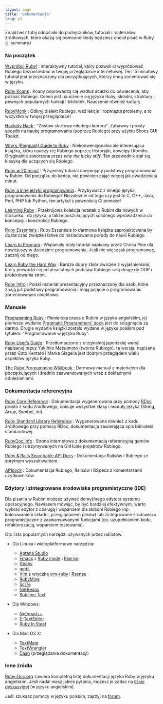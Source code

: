 ```yaml
---
layout: page
title: "Dokumentacja"
lang: pl
---
```


Znajdziesz tutaj odnośniki do podręczników, tutoriali i materiałów
źródłowych, które okażą się pomocne kiedy będziesz chciał pisać w Ruby.
{: .summary}

### Na początek

[Wypróbuj Ruby!][1]
: Interaktywny tutorial, który pozwoli ci wypróbować Rubiego bezpośrednio
  w twojej przeglądarce internetowej. Ten 15 minutowy tutorial jest
  przeznaczony dla początkujących, którzy chcą zorientować się w języku.

[Ruby Koans][2]
: Koany poprowadzą cię wzdłuż ścieżki do oświecenia, aby poznać Rubiego.
  Celem jest nauczenie się języka Ruby, składni, struktury i
   pewnych popularnych funkcji i bibliotek. Nauczenie również kultury.

[RubyMonk][3]
: Odkryj dialekt Rubiego, weź lekcje i rozwiązuj problemy, a to wszystko
  w twojej przeglądarce!

[Hackety Hack][4]
: <q cite="http://www.hackety.com/">Zestaw startowy młodego kodera</q>.
  Zabawny i prosty sposób na naukę programowania (poprzez Rubiego) przy
  użyciu Shoes GUI Toolkit.

[Why’s (Poignant) Guide to Ruby][5]
: Niekonwencjonalna ale interesująca książka, która nauczy cię Rubiego
  poprzez historyjki, dowcipy i komiks. Oryginalnie stworzona przez
  *why the lucky stiff*. Ten przewodnik stał się klasyką dla uczących się
  Rubiego.

[Ruby w 20 minut](/pl/documentation/quickstart/)
: Przyjemny tutorial obejmujący podstawy programowania w Rubim. Od
  początku do końca, nie powinien zająć więcej jak dwadzieścia minut.

[Ruby a inne języki programowania](/pl/documentation/ruby-from-other-languages/)
: Przybywasz z innego języka programowania do Rubiego? Niezależnie
  od tego czy jest to C, C++, Java, Perl, PHP lub Python, ten artykuł z
  pewnością Ci pomoże!

[Learning Ruby][6]
: Przekrojowa kolekcja notatek o Rubim dla nowych w stosunku
  do języka, a także poszukujących solidnego wprowadzenia do koncepcji
  i konstrukcji Rubiego.

[Ruby Essentials][7]
: Ruby Essentials to darmowa książka zaprojektowana by dostarczać
  zwięzłe i łatwe do naśladowania porady do nauki Rubiego.

[Learn to Program][8]
: Wspaniały mały tutorial napisany przez Chrisa Pine dla nowicjuszy w
  dziedzinie programowania. Jeśli nie wiesz jak programować, zacznij od
  niego.

[Learn Ruby the Hard Way][38]
: Bardzo dobry zbiór ćwiczeń z wyjaśnieniami, który prowadzi cię od
  absolutnych podstaw Rubiego całą drogę do OOP i projektowania stron.

[Ruby Intro][pl-1]
: Polski materiał prezentacyjny przeznaczony dla osób, które znają już
  podstawy programowania i mają pojęcie o programowaniu zorientowanym
  obiektowo.

### Manuale

[Programming Ruby][9]
: Pionierska praca o Rubim w języku angielskim, jej pierwsze wydanie
  [Pragmatic Programmers’ book][10] jest do ściągnięcia za darmo. Drugie
  wydanie książki zostało wydane w języku polskim pod tytułem:
  "Programowanie w języku Ruby".

[Ruby User’s Guide][11]
: Przetłumaczone z orzginalnej japońskiej wersji napisanej przez Yukihiro
  Matsumoto (twórca Rubiego), ta wersja, napisana przez Goto Kentaro i
  Marka Slagella jest dobrym przeglądem wielu aspektów języka Ruby.

[The Ruby Programming Wikibook][12]
: Darmowy manual z materiałem dla początkujących i średnio zaawansowanych
  wraz z dokładnymi odniesieniami.

### Dokumentacja referencyjna

[Ruby Core Reference][13]
: Dokumentacja wygenerowana przy pomocy [RDoc][14] prosto z kodu
  źródłowego, opisuje wszystkie klasy i moduły języka (String, Array,
  Symbol, itd).

[Ruby Standard Library Reference][15]
: Wygenerowana również z kodu źródłowego przy pomocy RDoc, dokumentacja
  zawierająca opis biblioteki standardowej.

[RubyDoc.info][16]
: Strona internetowa z dokumentacją referencyjną gemów Rubiego i
  utrzymywanych na GitHubie projektów Rubiego.

[Ruby & Rails Searchable API Docs][17]
: Dokumentacja Railsów i Rubiego ze sprytnym wyszukiwaniem.

[APIdock][18]
: Dokumentacja Rubiego, Railsów i RSpeca z komentarzami użytkowników.

### Edytory i zintegrowane środowiska programistyczne (IDE)

Dla pisania w Rubim możesz używać domyślnego edytora systemu operacyjnego.
Nawiasem mówiąc, by być bardziej efektywnym, warto wybrać edytor z
obsługą i wsparciem dla składni Rubiego (np. kolorowaniem składni,
przeglądaniem plików) lub zintegrowane środowisko programistyczne z
zaawansowanymi funkcjami (np. uzupełnianiem kodu, refaktoryzacją,
wsparciem testowania).

Oto lista popularnych narzędzi używanych przez rubistów:

* Dla Linuxa i wieloplatformowe narzędzia:
  * [Aptana Studio][19]
  * [Emacs][20] z [Ruby mode][21] i [Rsense][22]
  * [Geany][23]
  * [gedit][24]
  * [Vim][25] z wtyczką [vim-ruby][26] i [Rsense][22]
  * [RubyMine][27]
  * [SciTe][28]
  * [NetBeans][36]
  * [Sublime Text][37]

* Dla Windows:
  * [Notepad++][29]
  * [E-TextEditor][30]
  * [Ruby In Steel][31]

* Dla Mac OS X:
  * [TextMate][32]
  * [TextWrangler][33]
  * [Dash][39] (przeglądarka dokumentacji)

### Inne źródła

[Ruby-Doc.org][34] zawiera kompletną listę dokumentacji języka Ruby w
języku angielskim. Jeśli nadal masz jakieś pytania, możesz je zadać na
[liście dyskusyjnej](/en/community/mailing-lists/) (w języku
angielskim).

Jeśli szukasz pomocy w języku polskim, zajrzyj na [forum][pl-2].

[1]: https://ruby.github.io/TryRuby/
[2]: http://rubykoans.com/
[3]: http://rubymonk.com/
[4]: http://www.hackety.com/
[5]: http://mislav.uniqpath.com/poignant-guide/
[6]: http://rubylearning.com/
[7]: http://www.techotopia.com/index.php/Ruby_Essentials
[8]: http://pine.fm/LearnToProgram/
[9]: http://www.ruby-doc.org/docs/ProgrammingRuby/
[10]: http://pragmaticprogrammer.com/titles/ruby/index.html
[11]: http://www.rubyist.net/~slagell/ruby/
[12]: http://en.wikibooks.org/wiki/Ruby_programming_language
[13]: http://www.ruby-doc.org/core
[14]: http://docs.seattlerb.org/rdoc/
[15]: http://www.ruby-doc.org/stdlib
[16]: http://www.rubydoc.info/
[17]: http://rubydocs.org/
[18]: http://apidock.com/
[19]: http://www.aptana.com/
[20]: http://www.gnu.org/software/emacs/
[21]: http://www.emacswiki.org/emacs/RubyMode
[22]: http://rsense.github.io/
[23]: http://www.geany.org/
[24]: http://projects.gnome.org/gedit/screenshots.html
[25]: http://www.vim.org/
[26]: https://github.com/vim-ruby/vim-ruby
[27]: http://www.jetbrains.com/ruby/
[28]: http://www.scintilla.org/SciTE.html
[29]: http://notepad-plus-plus.org/
[30]: http://www.e-texteditor.com/
[31]: http://www.sapphiresteel.com/
[32]: http://macromates.com/
[33]: http://www.barebones.com/products/textwrangler/
[34]: http://ruby-doc.org
[35]: http://www.ruby-doc.org/bookstore
[36]: https://netbeans.org/
[37]: http://www.sublimetext.com/
[38]: http://ruby.learncodethehardway.org/
[39]: http://kapeli.com/dash
[pl-1]: http://www.apohllo.pl/dydaktyka/ruby/intro/
[pl-2]: http://forum.rubyonrails.pl/
